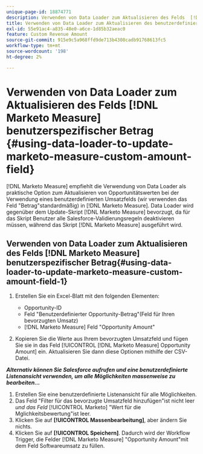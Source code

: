 ```yaml
---
unique-page-id: 18874771
description: Verwenden von Data Loader zum Aktualisieren des Felds  [!DNL Marketo Measure] Benutzerdefinierter Betrag - [!DNL Marketo Measure]
title: Verwenden von Data Loader zum Aktualisieren des benutzerdefinierten Marketo Measure-Zahlenfelds
exl-id: 55e91ac4-a835-48e0-a6ce-1d85b32aeac0
feature: Custom Revenue Amount
source-git-commit: 915e9c5a968ffd9de713b4308cadb91768613fc5
workflow-type: tm+mt
source-wordcount: '198'
ht-degree: 2%

---
```


# Verwenden von Data Loader zum Aktualisieren des Felds [!DNL Marketo Measure] benutzerspezifischer Betrag {#using-data-loader-to-update-marketo-measure-custom-amount-field}

[!DNL Marketo Measure] empfiehlt die Verwendung von Data Loader als praktische Option zum Aktualisieren von Opportunitätswerten bei der Verwendung eines benutzerdefinierten Umsatzfelds (wir verwenden das Feld &quot;Betrag&quot;standardmäßig) in [!DNL Marketo Measure]. Data Loader wird gegenüber dem Update-Skript [!DNL Marketo Measure] bevorzugt, da für das Skript Benutzer alle Salesforce-Validierungsregeln deaktivieren müssen, während das Skript [!DNL Marketo Measure] ausgeführt wird.

## Verwenden von Data Loader zum Aktualisieren des Felds [!DNL Marketo Measure] benutzerspezifischer Betrag{#using-data-loader-to-update-marketo-measure-custom-amount-field-1}

1. Erstellen Sie ein Excel-Blatt mit den folgenden Elementen:

   * Opportunity-ID
   * Feld &quot;Benutzerdefinierter Opportunity-Betrag&quot;(Feld für Ihren bevorzugten Umsatz)
   * [!DNL Marketo Measure] Feld &quot;Opportunity Amount&quot;

1. Kopieren Sie die Werte aus Ihrem bevorzugten Umsatzfeld und fügen Sie sie in das Feld [!UICONTROL [!DNL Marketo Measure] Opportunity Amount] ein. Aktualisieren Sie dann diese Optionen mithilfe der CSV-Datei.

**_Alternativ können Sie Salesforce aufrufen und eine benutzerdefinierte Listenansicht verwenden, um alle Möglichkeiten massenweise zu bearbeiten..._**

1. Erstellen Sie eine benutzerdefinierte Listenansicht für alle Möglichkeiten.
1. Das Feld &quot;Filter für das bevorzugte Umsatzfeld hinzufügen&quot;ist nicht leer _und das Feld_ [!UICONTROL Marketo] &quot;Wert für die Mglichkeitsbewertung&quot;ist leer.
1. Klicken Sie auf **[!UICONTROL Massenbearbeitung]**, aber ändern Sie nichts.
1. Klicken Sie auf **[!UICONTROL Speichern]**. Dadurch wird der Workflow Trigger, die Felder [!DNL Marketo Measure] &quot;Opportunity Amount&quot;mit dem Feld Softwareumsatz zu füllen.
